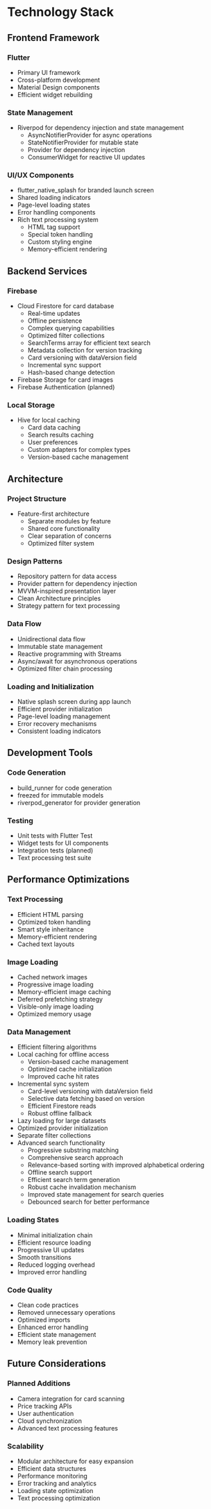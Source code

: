 # Technology Stack

## Frontend Framework

### Flutter

- Primary UI framework
- Cross-platform development
- Material Design components
- Efficient widget rebuilding

### State Management

- Riverpod for dependency injection and state management
  - AsyncNotifierProvider for async operations
  - StateNotifierProvider for mutable state
  - Provider for dependency injection
  - ConsumerWidget for reactive UI updates

### UI/UX Components

- flutter_native_splash for branded launch screen
- Shared loading indicators
- Page-level loading states
- Error handling components
- Rich text processing system
  - HTML tag support
  - Special token handling
  - Custom styling engine
  - Memory-efficient rendering

## Backend Services

### Firebase

- Cloud Firestore for card database
  - Real-time updates
  - Offline persistence
  - Complex querying capabilities
  - Optimized filter collections
  - SearchTerms array for efficient text search
  - Metadata collection for version tracking
  - Card versioning with dataVersion field
  - Incremental sync support
  - Hash-based change detection
- Firebase Storage for card images
- Firebase Authentication (planned)

### Local Storage

- Hive for local caching
  - Card data caching
  - Search results caching
  - User preferences
  - Custom adapters for complex types
  - Version-based cache management

## Architecture

### Project Structure

- Feature-first architecture
  - Separate modules by feature
  - Shared core functionality
  - Clear separation of concerns
  - Optimized filter system

### Design Patterns

- Repository pattern for data access
- Provider pattern for dependency injection
- MVVM-inspired presentation layer
- Clean Architecture principles
- Strategy pattern for text processing

### Data Flow

- Unidirectional data flow
- Immutable state management
- Reactive programming with Streams
- Async/await for asynchronous operations
- Optimized filter chain processing

### Loading and Initialization

- Native splash screen during app launch
- Efficient provider initialization
- Page-level loading management
- Error recovery mechanisms
- Consistent loading indicators

## Development Tools

### Code Generation

- build_runner for code generation
- freezed for immutable models
- riverpod_generator for provider generation

### Testing

- Unit tests with Flutter Test
- Widget tests for UI components
- Integration tests (planned)
- Text processing test suite

## Performance Optimizations

### Text Processing

- Efficient HTML parsing
- Optimized token handling
- Smart style inheritance
- Memory-efficient rendering
- Cached text layouts

### Image Loading

- Cached network images
- Progressive image loading
- Memory-efficient image caching
- Deferred prefetching strategy
- Visible-only image loading
- Optimized memory usage

### Data Management

- Efficient filtering algorithms
- Local caching for offline access
  - Version-based cache management
  - Optimized cache initialization
  - Improved cache hit rates
- Incremental sync system
  - Card-level versioning with dataVersion field
  - Selective data fetching based on version
  - Efficient Firestore reads
  - Robust offline fallback
- Lazy loading for large datasets
- Optimized provider initialization
- Separate filter collections
- Advanced search functionality
  - Progressive substring matching
  - Comprehensive search approach
  - Relevance-based sorting with improved alphabetical ordering
  - Offline search support
  - Efficient search term generation
  - Robust cache invalidation mechanism
  - Improved state management for search queries
  - Debounced search for better performance

### Loading States

- Minimal initialization chain
- Efficient resource loading
- Progressive UI updates
- Smooth transitions
- Reduced logging overhead
- Improved error handling

### Code Quality

- Clean code practices
- Removed unnecessary operations
- Optimized imports
- Enhanced error handling
- Efficient state management
- Memory leak prevention

## Future Considerations

### Planned Additions

- Camera integration for card scanning
- Price tracking APIs
- User authentication
- Cloud synchronization
- Advanced text processing features

### Scalability

- Modular architecture for easy expansion
- Efficient data structures
- Performance monitoring
- Error tracking and analytics
- Loading state optimization
- Text processing optimization
